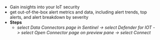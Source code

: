 * Gain insights into your IoT security
* get out-of-the-box alert metrics and data, including alert trends, top alerts, and alert breakdown by severity
* **Steps**
  * *select Data Connectors page in Sentinel -> select Defender for IOT -> select Open Connector page on preview pane -> select Connect*
